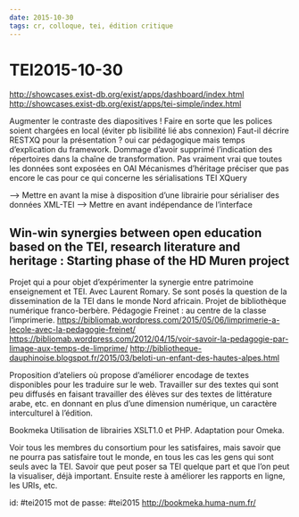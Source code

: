 ```yaml
---
date: 2015-10-30
tags: cr, colloque, tei, édition critique
---
```


# TEI2015-10-30

http://showcases.exist-db.org/exist/apps/dashboard/index.html
http://showcases.exist-db.org/exist/apps/tei-simple/index.html

Augmenter le contraste des diapositives !
Faire en sorte que les polices soient chargées en local (éviter pb lisibilité lié abs connexion)
Faut-il décrire RESTXQ pour la présentation ? oui car pédagogique mais temps d’explication du framework.
Dommage d’avoir supprimé l’indication des répertoires dans la chaîne de transformation.
Pas vraiment vrai que toutes les données sont exposées en OAI
Mécanismes d’héritage préciser que pas encore le cas pour ce qui concerne les sérialisations TEI XQuery

--> Mettre en avant la mise à disposition d’une librairie pour sérialiser des données XML-TEI
--> Mettre en avant indépendance de l’interface


## Win-win synergies between open education based on the TEI, research literature and heritage : Starting phase of the HD Muren project

Projet qui a pour objet d’expérimenter la synergie entre patrimoine enseignement et TEI. Avec Laurent Romary.
Se sont posés la question de la dissemination de la TEI dans le monde Nord africain. Projet de bibliothèque numérique franco-berbère.
Pédagogie Freinet : au centre de la classe l’imprimerie.
https://bibliomab.wordpress.com/2015/05/06/limprimerie-a-lecole-avec-la-pedagogie-freinet/
https://bibliomab.wordpress.com/2012/04/15/voir-savoir-la-pedagogie-par-limage-aux-temps-de-limprime/
http://bibliotheque-dauphinoise.blogspot.fr/2015/03/beloti-un-enfant-des-hautes-alpes.html

Proposition d’ateliers où propose d’améliorer encodage de textes disponibles pour les traduire sur le web.
Travailler sur des textes qui sont peu diffusés en faisant travailler des élèves sur des textes de littérature arabe, etc. en donnant en plus d’une dimension numérique, un caractère interculturel à l’édition.

Bookmeka
Utilisation de librairies XSLT1.0 et PHP.
Adaptation pour Omeka.

Voir tous les membres du consortium pour les satisfaires, mais savoir que ne pourra pas satisfaire tout le monde, en tous les cas les gens qui sont seuls avec la TEI.
Savoir que peut poser sa TEI quelque part et que l’on peut la visualiser, déjà important.
Ensuite reste à améliorer les rapports en ligne, les URIs, etc.

id: #tei2015
mot de passe: #tei2015
http://bookmeka.huma-num.fr/
